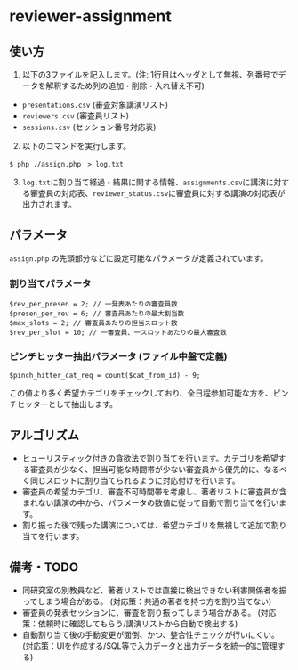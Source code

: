 # reviewer-assignment

## 使い方

1. 以下の3ファイルを記入します。(注: 1行目はヘッダとして無視、列番号でデータを解釈するため列の追加・削除・入れ替え不可)

* `presentations.csv` (審査対象講演リスト)
* `reviewers.csv` (審査員リスト)
* `sessions.csv` (セッション番号対応表)

2. 以下のコマンドを実行します。

```
$ php ./assign.php　> log.txt
```

3. `log.txt`に割り当て経過・結果に関する情報、`assignments.csv`に講演に対する審査員の対応表、`reviewer_status.csv`に審査員に対する講演の対応表が出力されます。


## パラメータ

`assign.php` の先頭部分などに設定可能なパラメータが定義されています。

### 割り当てパラメータ

```
$rev_per_presen = 2; // 一発表あたりの審査員数
$presen_per_rev = 6; // 審査員あたりの最大割当数
$max_slots = 2; // 審査員あたりの担当スロット数
$rev_per_slot = 10; // 一審査員、一スロットあたりの最大審査数
```

### ピンチヒッター抽出パラメータ (ファイル中盤で定義)

```
$pinch_hitter_cat_req = count($cat_from_id) - 9;
```
この値より多く希望カテゴリをチェックしており、全日程参加可能な方を、ピンチヒッターとして抽出します。


## アルゴリズム

* ヒューリスティック付きの貪欲法で割り当てを行います。カテゴリを希望する審査員が少なく、担当可能な時間帯が少ない審査員から優先的に、なるべく同じスロットに割り当てられるように対応付けを行います。
* 審査員の希望カテゴリ、審査不可時間帯を考慮し、著者リストに審査員が含まれない講演の中から、パラメータの数値に従って自動で割り当てを行います。
* 割り振った後で残った講演については、希望カテゴリを無視して追加で割り当てを行います。


## 備考・TODO

* 同研究室の別教員など、著者リストでは直接に検出できない利害関係者を振ってしまう場合がある。 (対応策：共通の著者を持つ方を割り当てない)
* 審査員の発表セッションに、審査を割り振ってしまう場合がある。 (対応策：依頼時に確認してもらう/講演リストから自動で検出する)
* 自動割り当て後の手動変更が面倒、かつ、整合性チェックが行いにくい。 (対応策：UIを作成する/SQL等で入力データと出力データを統一的に管理する)

